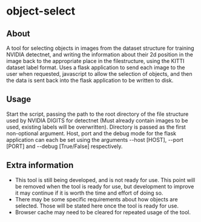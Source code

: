 # object-select
## About
A tool for selecting objects in images from the dataset structure for training NVIDIA detectnet, and writing the information about their 2d position in the image back to the appropriate place in the filestructure, using the KITTI dataset label format.
Uses a flask application to send each image to the user when requested, javascript to allow the selection of objects, and then the data is sent back into the flask application to be written to disk.
## Usage
Start the script, passing the path to the root directory of the file structure used by NVIDIA DIGITS for detectnet (Must already contain images to be used, existing labels will be overwritten). Directory is passed as the first non-optional argument.
Host, port and the debug mode for the flask application can each be set using the arguments --host [HOST], --port [PORT] and --debug [True/False] respectively.
## Extra information
* This tool is still being developed, and is not ready for use. This point will be removed when the tool is ready for use, but development to improve it may continue if it is worth the time and effort of doing so.
* There may be some specific requirements about how objects are selected. Those will be stated here once the tool is ready for use.
* Browser cache may need to be cleared for repeated usage of the tool.
